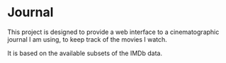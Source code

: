 # Journal

This project is designed to provide a web interface to a cinematographic journal I am using, to keep track of the movies
I watch.

It is based on the available subsets of the IMDb data.
